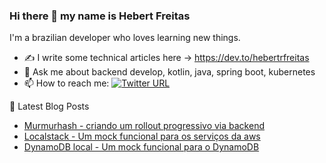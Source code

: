 ### Hi there 👋 my name is Hebert Freitas

I'm a brazilian developer who loves learning new things.

<!--
**hebertrfreitas/hebertrfreitas** is a ✨ _special_ ✨ repository because its `README.md` (this file) appears on your GitHub profile.

Here are some ideas to get you started:

- 🔭 I’m currently working on ...
- 🌱 I’m currently learning aws, python,  
- 👯 I’m looking to collaborate on ...
- 🤔 I’m looking for help with ...
- 💬 Ask me about backend develop, kotlin, java, spring boot, kubernetes

- 😄 Pronouns: ...
- ⚡ Fun fact: ...
-->

- ✍️ I write some technical articles here -> https://dev.to/hebertrfreitas
- 💬 Ask me about backend develop, kotlin, java, spring boot, kubernetes
- 📫 How to reach me: [![Twitter URL](https://img.shields.io/twitter/url/https/twitter.com/hebertrfreitas.svg?style=social&label=Follow%20%40hebertrfreitas)](https://twitter.com/hebertrfreitas)

📕  Latest Blog Posts
- [Murmurhash - criando um rollout progressivo via backend](https://dev.to/hebertrfreitas/murmurhash-criando-um-rollout-progressivo-via-backend-cba/)
- [Localstack - Um mock funcional para os serviços da aws](https://dev.to/hebertrfreitas/localstack-um-mock-funcional-para-os-servicos-da-aws-1jkd)
- [DynamoDB local - Um mock funcional para o DynamoDB ](https://dev.to/hebertrfreitas/dynamodb-local-um-mock-funcional-para-o-dynamodb-c94) 
